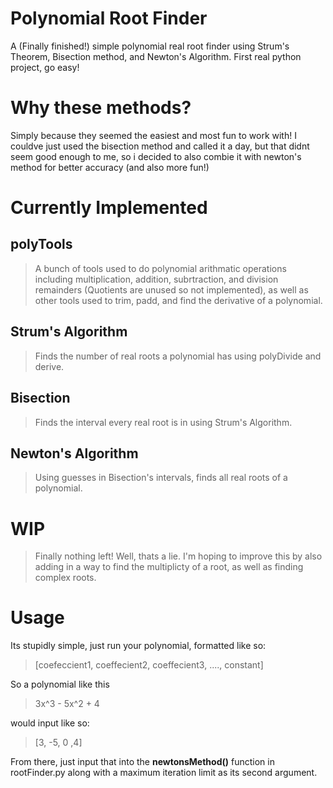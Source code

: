 # Polynomial Root Finder

A (Finally finished!) simple polynomial real root finder using Strum's Theorem, Bisection method, and Newton's Algorithm. First real python project, go easy!

# Why these methods?
Simply because they seemed the easiest and most fun to work with!
I couldve just used the bisection method and called it a day, but that didnt seem good enough to me, so i decided to also combie it with newton's method for better accuracy (and also more fun!)


# Currently Implemented

## polyTools
> A bunch of tools used to do polynomial arithmatic operations including multiplication, addition, subrtraction, and division remainders (Quotients are unused so not implemented), as well as other tools used to trim, padd, and find the derivative of a polynomial.

## Strum's Algorithm
> Finds the number of real roots a polynomial has using polyDivide and derive.
## Bisection
> Finds the interval every real root is in using Strum's Algorithm.
## Newton's Algorithm
> Using guesses in Bisection's intervals, finds all real roots of a polynomial.



# WIP
> Finally nothing left!
> Well, thats a lie. I'm hoping to improve this by also adding in a way to find the multiplicty of a root, as well as finding complex roots.

# Usage
Its stupidly simple, just run your polynomial, formatted like so:
> [coefeccient1, coeffecient2, coeffecient3, ...., constant]
> 
So a polynomial like this
> 3x^3 - 5x^2 + 4
>
would input like so:
> [3, -5, 0 ,4]
>
From there, just input that into the **newtonsMethod()** function in rootFinder.py along with a maximum iteration limit as its second argument.
